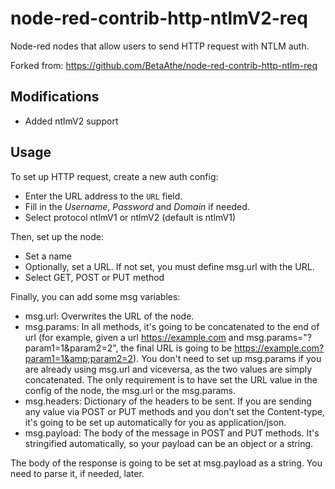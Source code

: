 # node-red-contrib-http-ntlmV2-req
Node-red nodes that allow users to send HTTP request with NTLM auth.

Forked from: 
https://github.com/BetaAthe/node-red-contrib-http-ntlm-req


## Modifications
* Added ntlmV2 support


## Usage
To set up HTTP request, create a new auth config:
* Enter the URL address to the `URL` field. 
* Fill in the *Username*, *Password* and *Domain* if needed.
* Select protocol ntlmV1 or ntlmV2 (default is ntlmV1)

Then, set up the node:
* Set a name
* Optionally, set a URL. If not set, you must define msg.url with the URL.
* Select GET, POST or PUT method

Finally, you can add some msg variables:
* msg.url: Overwrites the URL of the node.
* msg.params: In all methods, it's going to be concatenated to the end of url (for example, given a url https://example.com and msg.params="?param1=1&amp;param2=2", the final URL is going to be https://example.com?param1=1&amp;param2=2). You don't need to set up msg.params if you are already using msg.url and viceversa, as the two values are simply concatenated. The only requirement is to have set the URL value in the config of the node, the msg.url or the msg.params.
* msg.headers: Dictionary of the headers to be sent. If you are sending any value via POST or PUT methods and you don't set the Content-type, it's going to be set up automatically for you as application/json.
* msg.payload: The body of the message in POST and PUT methods. It's stringified automatically, so your payload can be an object or a string.

The body of the response is going to be set at msg.payload as a string. You need to parse it, if needed, later.
